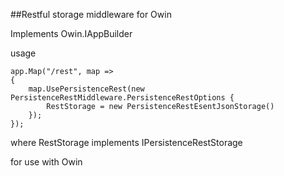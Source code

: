 ﻿##Restful storage middleware for Owin

Implements Owin.IAppBuilder

usage

    app.Map("/rest", map =>
    {
        map.UsePersistenceRest(new PersistenceRestMiddleware.PersistenceRestOptions {
            RestStorage = new PersistenceRestEsentJsonStorage()
        });
    });

where RestStorage implements IPersistenceRestStorage

for use with Owin